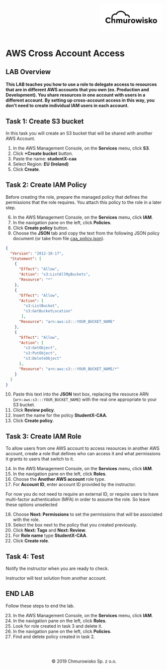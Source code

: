 <img src="../../img/logo.png" alt="Chmurowisko logo" width="200" align="right">
<br><br>
<br><br>
<br><br>

# AWS Cross Account Access

## LAB Overview

#### This LAB teaches you how to use a role to delegate access to resources that are in different AWS accounts that you own (ex. Production and Development). You share resources in one account with users in a different account. By setting up cross-account access in this way, you don't need to create individual IAM users in each account.

## Task 1: Create S3 bucket

In this task you will create an S3 bucket that will be shared with another AWS Account.

1. In the AWS Management Console, on the **Services** menu, click **S3**. 
2. Click **+Create bucket** button. 
3. Paste the name: **studentX-caa** 
4. Select Region: **EU (Ireland)** 
5. Click **Create**.

## Task 2: Create IAM Policy

Before creating the role, prepare the managed policy that defines the permissions that the role requires. You attach this policy to the role in a later step.

6. In the AWS Management Console, on the **Services** menu, click **IAM**.
7. In the navigation pane on the left, click **Policies**.
8. Click **Create policy** button.
9. Choose the **JSON** tab and copy the text from the following JSON policy document (or take from file [caa_policy.json](caa_policy.json)).

```json
{
  "Version": "2012-10-17",
  "Statement": [
    {
      "Effect": "Allow",
      "Action": "s3:ListAllMyBuckets",
      "Resource": "*"
    },
    {
      "Effect": "Allow",
      "Action": [
        "s3:ListBucket",
        "s3:GetBucketLocation"
       ],
      "Resource": "arn:aws:s3:::YOUR_BUCKET_NAME"
    },
    {
      "Effect": "Allow",
      "Action": [
        "s3:GetObject",
        "s3:PutObject",
        "s3:DeleteObject"
      ],
      "Resource": "arn:aws:s3:::YOUR_BUCKET_NAME/*"
    }
  ]
}
```

10. Paste this text into the **JSON** text box, replacing the resource ARN (`arn:aws:s3:::YOUR_BUCKET_NAME`) with the real one appropriate to your S3 bucket.
11. Click **Review policy**.
12. Insert the name for the policy **StudentX-CAA**.
13. Click **Create policy**.

## Task 3: Create IAM Role

To allow users from one AWS account to access resources in another AWS account, create a role that defines who can access it and what permissions it grants to users that switch to it.

14. In the AWS Management Console, on the **Services** menu, click **IAM**.
15. In the navigation pane on the left, click **Roles**.
16. Choose the **Another AWS account** role type.
17. For **Account ID**, enter account ID provided by the instructor.

For now you do not need to require an external ID, or require users to have multi-factor authentication (MFA) in order to assume the role. So leave these options unselected

18. Choose **Next: Permissions** to set the permissions that will be associated with the role.
19. Select the box next to the policy that you created previously.
20. Click **Next: Tags** and **Next: Review**.
21. For **Role name** type **StudentX-CAA**.
22. Click **Create role**.

## Task 4: Test 

Notify the instructor when you are ready to check.

Instructor will test solution from another account.



## END LAB

Follow these steps to end the lab.

23. In the AWS Management Console, on the **Services** menu, click **IAM**.
24. In the navigation pane on the left, click **Roles**.
25. Look for role created in task 3 and delete it.
26. In the navigation pane on the left, click **Policies**.
27. Find and delete policy created in task 2.

<br><br>

<center><p>&copy; 2019 Chmurowisko Sp. z o.o.<p></center>